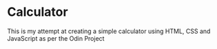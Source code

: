 # Calculator

This is my attempt at creating a simple calculator using HTML, CSS and JavaScript as per the Odin Project
